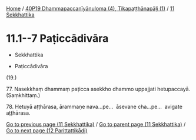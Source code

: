 
[Home](/) / [40P19 Dhammapaccanīyānuloma (4), Tikapaṭṭhānapāḷi (1)](...md) / [11 Sekkhattika](../40P19/11.md)

# 11.1--7 Paṭiccādivāra

* Sekkhattika

* Paṭiccādivāra

(19.)

77\. Nasekkhaṃ dhammaṃ paṭicca asekkho dhammo uppajjati hetupaccayā. (Saṃkhittaṃ.)

78\. Hetuyā aṭṭhārasa, ārammaṇe nava…pe…  āsevane cha…pe…  avigate aṭṭhārasa.

[Go to previous page (11 Sekkhattika)](../40P19/11.md) / [Go to parent page (11 Sekkhattika)](../40P19/11.md) / [Go to next page (12 Parittattikādi)](../12.md)


